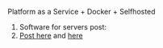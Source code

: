 Platform as a Service + Docker + Selfhosted

1. Software for servers post: 
2. [Post here](https://jalcocert.github.io/JAlcocerT/selfhosted-paas/#selfhostable-paas) and [here](https://jalcocert.github.io/JAlcocerT/deploying-software-with-paas-to-servers)